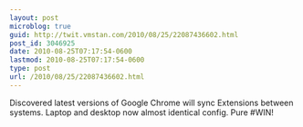 ```yaml
---
layout: post
microblog: true
guid: http://twit.vmstan.com/2010/08/25/22087436602.html
post_id: 3046925
date: 2010-08-25T07:17:54-0600
lastmod: 2010-08-25T07:17:54-0600
type: post
url: /2010/08/25/22087436602.html
---
```

Discovered latest versions of Google Chrome will sync Extensions between systems. Laptop and desktop now almost identical config. Pure #WIN!
